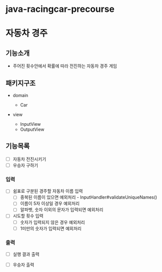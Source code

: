 # java-racingcar-precourse

# 자동차 경주

## 기능소개

- 주어진 횟수안에서 확률에 따라 전진하는 자동차 경주 게임

## 패키지구조

- domain
    - Car

- view
    - InputView
    - OutputView

## 기능목록

- [ ] 자동차 전진시키기
- [ ] 우승자 구하기

### 입력

- [ ] 쉼표로 구분된 경주할 자동차 이름 입력
    - [ ] 중복된 이름이 있으면 예외처리 - InputHandler#validateUniqueNames()
    - [ ] 이름이 5자 이상일 경우 예외처리
    - [ ] 알파벳, 숫자 이외의 문자가 입력되면 예외처리
- [ ] 시도할 횟수 입력
    - [ ] 숫자가 입력되지 않은 경우 예외처리
    - [ ] 1미만의 숫자가 입력되면 예외처리

### 출력

- [ ] 실행 결과 출력
- [ ] 우승자 출력

